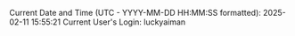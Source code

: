 Current Date and Time (UTC - YYYY-MM-DD HH:MM:SS formatted): 2025-02-11 15:55:21
Current User's Login: luckyaiman
